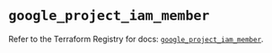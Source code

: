# `google_project_iam_member`

Refer to the Terraform Registry for docs: [`google_project_iam_member`](https://registry.terraform.io/providers/hashicorp/google/4.85.0/docs/resources/project_iam_member).
